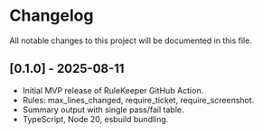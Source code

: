 # Changelog

All notable changes to this project will be documented in this file.

## [0.1.0] - 2025-08-11
- Initial MVP release of RuleKeeper GitHub Action.
- Rules: max_lines_changed, require_ticket, require_screenshot.
- Summary output with single pass/fail table.
- TypeScript, Node 20, esbuild bundling.

